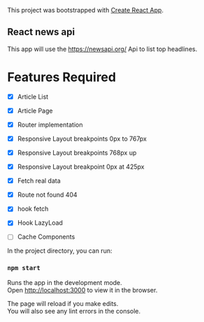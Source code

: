 This project was bootstrapped with [Create React App](https://github.com/facebook/create-react-app).

## React news api
  This app will use the https://newsapi.org/ Api to list top headlines.

# Features Required
- [x] Article List
- [x] Article Page
- [x] Router implementation
- [x] Responsive Layout breakpoints 0px to 767px
- [x] Responsive Layout breakpoints 768px up
- [x] Responsive Layout breakpoint 0px at 425px
- [x] Fetch real data
- [x] Route not found 404
- [x] hook fetch
- [x] Hook LazyLoad
- [ ] Cache Components


In the project directory, you can run:

### `npm start`

Runs the app in the development mode.<br />
Open [http://localhost:3000](http://localhost:3000) to view it in the browser.

The page will reload if you make edits.<br />
You will also see any lint errors in the console.
